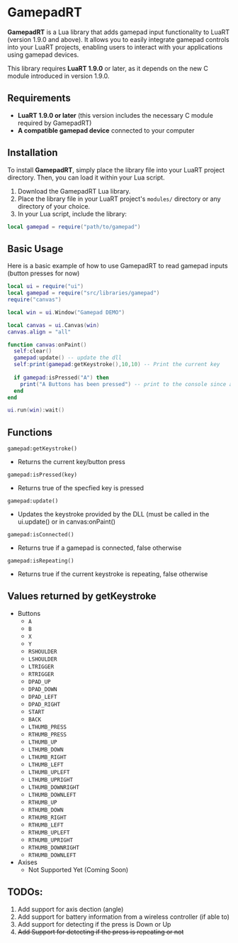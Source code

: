 # GamepadRT

**GamepadRT** is a Lua library that adds gamepad input functionality to LuaRT (version 1.9.0 and above). It allows you to easily integrate gamepad controls into your LuaRT projects, enabling users to interact with your applications using gamepad devices.

This library requires **LuaRT 1.9.0** or later, as it depends on the new C module introduced in version 1.9.0.

## Requirements

- **LuaRT 1.9.0 or later** (this version includes the necessary C module required by GamepadRT)
- **A compatible gamepad device** connected to your computer

## Installation

To install **GamepadRT**, simply place the library file into your LuaRT project directory. Then, you can load it within your Lua script.

1. Download the GamepadRT Lua library.
2. Place the library file in your LuaRT project's `modules/` directory or any directory of your choice.
3. In your Lua script, include the library:
```lua
local gamepad = require("path/to/gamepad")
```
## Basic Usage
Here is a basic example of how to use GamepadRT to read gamepad inputs (button presses for now)
```lua
local ui = require("ui")
local gamepad = require("src/libraries/gamepad")
require("canvas")

local win = ui.Window("Gamepad DEMO")

local canvas = ui.Canvas(win)
canvas.align = "all"

function canvas:onPaint()
  self:clear()
  gamepad:update() -- update the dll
  self:print(gamepad:getKeystroke(),10,10) -- Print the current key
  
  if gamepad:isPressed("A") then
    print("A Buttons has been pressed") -- print to the console since as soon as the a is let go, it returns to false
  end
end

ui.run(win):wait()

```




## Functions
```gamepad:getKeystroke()``` 
- Returns the current key/button press
  
```gamepad:isPressed(key)```
- Returns true of the specfied key is pressed

```gamepad:update()```
- Updates the keystroke provided by the DLL (must be called in the ui.update() or in canvas:onPaint()

```gamepad:isConnected()```
- Returns true if a gamepad is connected, false otherwise

```gamepad:isRepeating()```
- Returns true if the current keystroke is repeating, false otherwise

## Values returned by getKeystroke
- Buttons
  - ```A```
  - ```B```
  - ```X```
  - ```Y```
  - ```RSHOULDER```
  - ```LSHOULDER```
  - ```LTRIGGER```
  - ```RTRIGGER```
  - ```DPAD_UP```
  - ```DPAD_DOWN```
  - ```DPAD_LEFT```
  - ```DPAD_RIGHT```
  - ```START```
  - ```BACK```
  - ```LTHUMB_PRESS```
  - ```RTHUMB_PRESS```
  - ```LTHUMB_UP```
  - ```LTHUMB_DOWN```
  - ```LTHUMB_RIGHT```
  - ```LTHUMB_LEFT```
  - ```LTHUMB_UPLEFT```
  - ```LTHUMB_UPRIGHT```
  - ```LTHUMB_DOWNRIGHT```
  - ```LTHUMB_DOWNLEFT```
  - ```RTHUMB_UP```
  - ```RTHUMB_DOWN```
  - ```RTHUMB_RIGHT```
  - ```RTHUMB_LEFT```
  - ```RTHUMB_UPLEFT```
  - ```RTHUMB_UPRIGHT```
  - ```RTHUMB_DOWNRIGHT```
  - ```RTHUMB_DOWNLEFT```
- Axises
  - Not Supported Yet (Coming Soon)


## TODOs:
1. Add support for axis dection (angle)
2. Add support for battery information from a wireless controller (if able to)
3. Add support for detecting if the press is Down or Up
4. 	~~Add Support for detecting if the press is repeating or not~~

